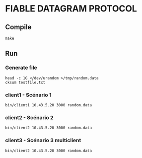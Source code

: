 # FIABLE DATAGRAM PROTOCOL
## Compile
`make`
## Run
### Generate file
`head -c 1G </dev/urandom >/tmp/random.data` \
`cksum testfile.txt`
### client1 - Scénario 1
`bin/client1 10.43.5.20 3000 random.data`
### client2 - Scénario 2
`bin/client2 10.43.5.20 3000 random.data`
### client3 - Scénario 3 multiclient
`bin/client2 10.43.5.20 3000 random.data`